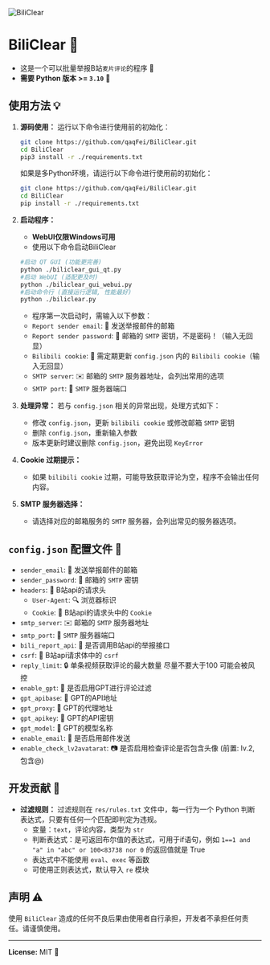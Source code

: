 ![BiliClear](https://socialify.git.ci/qaqFei/BiliClear/image?description=1&descriptionEditable=Report%20violating%20Bilibili%20users%20in%20batches.&font=Jost&forks=1&issues=1&language=1&name=1&owner=1&pattern=Charlie%20Brown&pulls=1&stargazers=1&theme=Auto)
# BiliClear 🎯
- 这是一个可以批量举报B站`麦片评论`的程序 🚨
- **需要 Python 版本 >= `3.10`** 🐍

## 使用方法 💡
1. **源码使用：**
   运行以下命令进行使用前的初始化：

   ```bash
   git clone https://github.com/qaqFei/BiliClear.git
   cd BiliClear
   pip3 install -r ./requirements.txt
   ```
   如果是多Python环境，请运行以下命令进行使用前的初始化：
   ```bash
   git clone https://github.com/qaqFei/BiliClear.git
   cd BiliClear
   pip install -r ./requirements.txt
   ```

2. **启动程序：**
   - **WebUI仅限Windows可用**
   - 使用以下命令启动BiliClear
   ```bash
   #启动 QT GUI (功能更完善)
   python ./biliclear_gui_qt.py
   #启动 WebUI (适配更及时)
   python ./biliclear_gui_webui.py
   #启动命令行 (直接运行逻辑, 性能最好)
   python ./biliclear.py
   ```
   - 程序第一次启动时，需输入以下参数：
    - `Report sender email`: 📧 发送举报邮件的邮箱
    - `Report sender password`: 🔑 邮箱的 `SMTP` 密钥，不是密码！（输入无回显）
    - `Bilibili cookie`: 🍪 需定期更新 `config.json` 内的 `Bilibili cookie`（输入无回显）
    - `SMTP server`: ✉️ 邮箱的 `SMTP` 服务器地址，会列出常用的选项
    - `SMTP port`: 🚪 `SMTP` 服务器端口

3. **处理异常：**
   若与 `config.json` 相关的异常出现，处理方式如下：
   - 修改 `config.json`，更新 `bilibili cookie` 或修改邮箱 `SMTP` 密钥
   - 删除 `config.json`，重新输入参数
   - 版本更新时建议删除 `config.json`，避免出现 `KeyError`

4. **Cookie 过期提示：**
   - 如果 `bilibili cookie` 过期，可能导致获取评论为空，程序不会输出任何内容。

5. **SMTP 服务器选择：**
   - 请选择对应的邮箱服务的 `SMTP` 服务器，会列出常见的服务器选项。

## `config.json` 配置文件 📝
- `sender_email`: 📧 发送举报邮件的邮箱
- `sender_password`: 🔑 邮箱的 `SMTP` 密钥
- `headers`: 📨 B站api的请求头
    - `User-Agent`: 🔍 浏览器标识
    - `Cookie`: 🍪 B站api的请求头中的 `Cookie`
- `smtp_server`: ✉️ 邮箱的 `SMTP` 服务器地址
- `smtp_port`: 🚪 `SMTP` 服务器端口
- `bili_report_api`: 📡 是否调用B站api的举报接口
- `csrf`: 🔐 B站api请求体中的 `csrf`
- `reply_limit`: 🔒 单条视频获取评论的最大数量 尽量不要大于100 可能会被风控
- `enable_gpt`: 🤖 是否启用GPT进行评论过滤
- `gpt_apibase`: 🔗 GPT的API地址
- `gpt_proxy`: 🔗 GPT的代理地址
- `gpt_apikey`: 🔑 GPT的API密钥
- `gpt_model`: 🧠 GPT的模型名称
- `enable_email`: 📧 是否启用邮件发送
- `enable_check_lv2avatarat`: 📷 是否启用检查评论是否包含头像 (前置: lv.2, 包含@)

## 开发贡献 🤝
- **过滤规则：**
  过滤规则在 `res/rules.txt` 文件中，每一行为一个 Python 判断表达式，只要有任何一个匹配即判定为违规。
  - 变量：`text`，评论内容，类型为 `str`
  - 判断表达式：是可返回布尔值的表达式，可用于if语句，例如 `1==1 and "a" in "abc" or 100<83738 nor 0` 的返回值就是 True
  - 表达式中不能使用 `eval`、`exec` 等函数
  - 可使用正则表达式，默认导入 `re` 模块

## 声明 ⚠️
使用 `BiliClear` 造成的任何不良后果由使用者自行承担，开发者不承担任何责任。请谨慎使用。

---

**License:** MIT 📄
